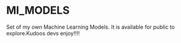 # Ml_MODELS
Set of my own Machine Learning Models.
It is available for public to explore.Kudoos devs enjoy!!!!
